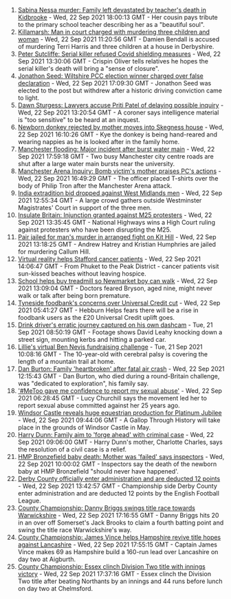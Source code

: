 1. [Sabina Nessa murder: Family left devastated by teacher's death in Kidbrooke](https://www.bbc.co.uk/news/uk-england-london-58639602?at_medium=RSS&at_campaign=KARANGA) - Wed, 22 Sep 2021 18:00:13 GMT - Her cousin pays tribute to the primary school teacher describing her as a "beautiful soul".
2. [Killamarsh: Man in court charged with murdering three children and woman](https://www.bbc.co.uk/news/uk-england-derbyshire-58635995?at_medium=RSS&at_campaign=KARANGA) - Wed, 22 Sep 2021 11:20:56 GMT - Damien Bendall is accused of murdering Terri Harris and three children at a house in Derbyshire.
3. [Peter Sutcliffe: Serial killer refused Covid shielding measures](https://www.bbc.co.uk/news/uk-england-leeds-58651328?at_medium=RSS&at_campaign=KARANGA) - Wed, 22 Sep 2021 13:30:06 GMT - Crispin Oliver tells relatives he hopes the serial killer's death will bring a "sense of closure".
4. [Jonathon Seed: Wiltshire PCC election winner charged over false declaration](https://www.bbc.co.uk/news/uk-england-wiltshire-58657799?at_medium=RSS&at_campaign=KARANGA) - Wed, 22 Sep 2021 17:09:30 GMT - Jonathon Seed was elected to the post but withdrew after a historic driving conviction came to light.
5. [Dawn Sturgess: Lawyers accuse Priti Patel of delaying possible inquiry](https://www.bbc.co.uk/news/uk-58652754?at_medium=RSS&at_campaign=KARANGA) - Wed, 22 Sep 2021 13:20:54 GMT - A coroner says intelligence material is "too sensitive" to be heard at an inquest.
6. [Newborn donkey rejected by mother moves into Skegness house](https://www.bbc.co.uk/news/uk-england-lincolnshire-58650728?at_medium=RSS&at_campaign=KARANGA) - Wed, 22 Sep 2021 16:10:26 GMT - Kye the donkey is being hand-reared and wearing nappies as he is looked after in the family home.
7. [Manchester flooding: Major incident after burst water main](https://www.bbc.co.uk/news/uk-england-manchester-58648005?at_medium=RSS&at_campaign=KARANGA) - Wed, 22 Sep 2021 17:59:18 GMT - Two busy Manchester city centre roads are shut after a large water main bursts near the university.
8. [Manchester Arena Inquiry: Bomb victim's mother praises PC's actions](https://www.bbc.co.uk/news/uk-england-manchester-58652361?at_medium=RSS&at_campaign=KARANGA) - Wed, 22 Sep 2021 16:49:29 GMT - The officer placed T-shirts over the body of Philip Tron after the Manchester Arena attack.
9. [India extradition bid dropped against West Midlands men](https://www.bbc.co.uk/news/uk-england-coventry-warwickshire-58652778?at_medium=RSS&at_campaign=KARANGA) - Wed, 22 Sep 2021 12:55:34 GMT - A large crowd gathers outside Westminster Magistrates' Court in support of the three men.
10. [Insulate Britain: Injunction granted against M25 protesters](https://www.bbc.co.uk/news/uk-england-beds-bucks-herts-58649286?at_medium=RSS&at_campaign=KARANGA) - Wed, 22 Sep 2021 13:35:45 GMT - National Highways wins a High Court ruling against protesters who have been disrupting the M25.
11. [Pair jailed for man's murder in arranged fight on Kit Hill](https://www.bbc.co.uk/news/uk-england-cornwall-58649954?at_medium=RSS&at_campaign=KARANGA) - Wed, 22 Sep 2021 13:18:25 GMT - Andrew Hatrey and Kristian Humphries are jailed for murdering Callum Hill.
12. [Virtual reality helps Stafford cancer patients](https://www.bbc.co.uk/news/uk-england-stoke-staffordshire-58654320?at_medium=RSS&at_campaign=KARANGA) - Wed, 22 Sep 2021 14:06:47 GMT - From Phuket to the Peak District - cancer patients visit sun-kissed beaches without leaving hospice.
13. [School helps buy treadmill so Newmarket boy can walk](https://www.bbc.co.uk/news/uk-england-suffolk-58654956?at_medium=RSS&at_campaign=KARANGA) - Wed, 22 Sep 2021 13:09:04 GMT - Doctors feared Bryson, aged nine, might never walk or talk after being born premature.
14. [Tyneside foodbank's concerns over Universal Credit cut](https://www.bbc.co.uk/news/uk-england-tyne-58641993?at_medium=RSS&at_campaign=KARANGA) - Wed, 22 Sep 2021 05:41:27 GMT - Hebburn Helps fears there will be a rise in foodbank users as the £20 Universal Credit uplift goes.
15. [Drink driver's erratic journey captured on his own dashcam](https://www.bbc.co.uk/news/uk-england-bristol-58629745?at_medium=RSS&at_campaign=KARANGA) - Tue, 21 Sep 2021 08:50:19 GMT - Footage shows David Leahy knocking down a street sign, mounting kerbs and hitting a parked car.
16. [Lillie's virtual Ben Nevis fundraising challenge](https://www.bbc.co.uk/news/uk-england-birmingham-58638612?at_medium=RSS&at_campaign=KARANGA) - Tue, 21 Sep 2021 10:08:16 GMT - The 10-year-old with cerebral palsy is covering the length of a mountain trail at home.
17. [Dan Burton: Family 'heartbroken' after fatal air crash](https://www.bbc.co.uk/news/uk-england-devon-58650415?at_medium=RSS&at_campaign=KARANGA) - Wed, 22 Sep 2021 12:15:43 GMT - Dan Burton, who died during a round-Britain challenge, was "dedicated to exploration", his family say.
18. ['#MeToo gave me confidence to report my sexual abuse'](https://www.bbc.co.uk/news/uk-england-york-north-yorkshire-58624904?at_medium=RSS&at_campaign=KARANGA) - Wed, 22 Sep 2021 06:28:45 GMT - Lucy Churchill says the movement led her to report sexual abuse committed against her 25 years ago.
19. [Windsor Castle reveals huge equestrian production for Platinum Jubilee](https://www.bbc.co.uk/news/uk-england-berkshire-58648797?at_medium=RSS&at_campaign=KARANGA) - Wed, 22 Sep 2021 09:44:06 GMT - A Gallop Through History will take place in the grounds of Windsor Castle in May.
20. [Harry Dunn: Family aim to 'forge ahead' with criminal case](https://www.bbc.co.uk/news/uk-england-northamptonshire-58648526?at_medium=RSS&at_campaign=KARANGA) - Wed, 22 Sep 2021 09:06:00 GMT - Harry Dunn's mother, Charlotte Charles, says the resolution of a civil case is a relief.
21. [HMP Bronzefield baby death: Mother was 'failed' says inspectors](https://www.bbc.co.uk/news/uk-england-58646499?at_medium=RSS&at_campaign=KARANGA) - Wed, 22 Sep 2021 10:00:02 GMT - Inspectors say the death of the newborn baby at HMP Bronzefield "should never have happened'.
22. [Derby County officially enter administration and are deducted 12 points](https://www.bbc.co.uk/sport/football/58649432?at_medium=RSS&at_campaign=KARANGA) - Wed, 22 Sep 2021 13:42:57 GMT - Championship side Derby County enter administration and are deducted 12 points by the English Football League.
23. [County Championship: Danny Briggs swings title race towards Warwickshire](https://www.bbc.co.uk/sport/cricket/58622849?at_medium=RSS&at_campaign=KARANGA) - Wed, 22 Sep 2021 17:16:55 GMT - Danny Briggs hits 20 in an over off Somerset's Jack Brooks to claim a fourth batting point and swing the title race Warwickshire's way.
24. [County Championship: James Vince helps Hampshire revive title hopes against Lancashire](https://www.bbc.co.uk/sport/cricket/58654578?at_medium=RSS&at_campaign=KARANGA) - Wed, 22 Sep 2021 17:55:15 GMT - Captain James Vince makes 69 as Hampshire build a 160-run lead over Lancashire on day two at Aigburth.
25. [County Championship: Essex clinch Division Two title with innings victory](https://www.bbc.co.uk/sport/cricket/58652980?at_medium=RSS&at_campaign=KARANGA) - Wed, 22 Sep 2021 17:37:16 GMT - Essex clinch the Division Two title after beating Northants by an innings and 44 runs before lunch on day two at Chelmsford.
